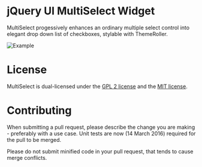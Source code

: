 # jQuery UI MultiSelect Widget

MultiSelect progessively enhances an ordinary multiple select control into elegant drop down list of checkboxes, stylable with ThemeRoller. 

![Example](http://www.erichynds.com/examples/jquery-multiselect/screenshot-widget.gif)

# License

MultiSelect is dual-licensed under the [GPL 2 license](https://github.com/ehynds/jquery-ui-multiselect-widget/blob/master/GPL-LICENSE) and the [MIT license](https://github.com/ehynds/jquery-ui-multiselect-widget/blob/master/MIT-LICENSE).

# Contributing

When submitting a pull request, please describe the change you are making - preferably with a use case. Unit tests are now (14 March 2016) required for the pull to be merged.

Please do not submit minified code in your pull request, that tends to cause merge conflicts.
